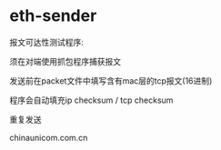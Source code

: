 # eth-sender

报文可达性测试程序:

须在对端使用抓包程序捕获报文

发送前在packet文件中填写含有mac层的tcp报文(16进制)

程序会自动填充ip checksum / tcp checksum

重复发送

chinaunicom.com.cn
